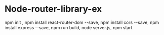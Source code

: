 # Node-router-library-ex
npm init , npm install react-router-dom --save, npm install cors --save, npm install express --save, npm run build, node server.js, npm start
